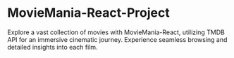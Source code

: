 # MovieMania-React-Project
Explore a vast collection of movies with MovieMania-React, utilizing TMDB API for an immersive cinematic journey. Experience seamless browsing and detailed insights into each film.
